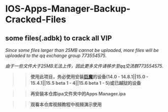 # IOS-Apps-Manager-Backup-Cracked-Files
## some files(.adbk) to crack all VIP
  _Since some files larger than 25MB cannot be uploaded, more files will be uploaded to the qq exchange group 773554575._
 
 _由于一些文件大于25MB无法上传，因此更多文件请移步至qq交流群773554575._


> >**使用此项目，务必使用安装[巨魔](https://github.com/opa334/TrollStore)的设备(14.0 - 14.8.1||15.0 - 15.4.1||15.5 beta 1 - 4||15.6 beta 1 - 5)或已越狱的设备**

> >**再安装本仓库ipa文件夹中的Apps Manager.ipa**

> >**观看本仓库视频教程中视频演示使用**
